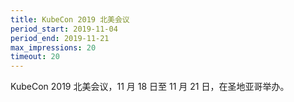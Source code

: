 ```yaml
---
title: KubeCon 2019 北美会议
period_start: 2019-11-04
period_end: 2019-11-21
max_impressions: 20
timeout: 20
---
```


KubeCon 2019 北美会议，11 月 18 日至 11 月 21 日，在圣地亚哥举办。

